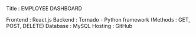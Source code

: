 Title      : EMPLOYEE DASHBOARD

Frontend   :  React.js
Backend    :  Tornado - Python framework (Methods : GET, POST, DELETE)
Database   :  MySQL
Hosting    :  GitHub
